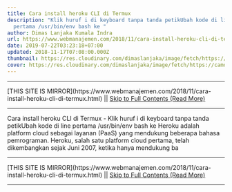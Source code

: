 ```yaml
---
title: Cara install heroku CLI di Termux
description: "Klik huruf i di keyboard tanpa tanda petikUbah kode di line
  pertama /usr/bin/env bash ke "
author: Dimas Lanjaka Kumala Indra
url: https://www.webmanajemen.com/2018/11/cara-install-heroku-cli-di-termux.html
date: 2019-07-22T03:23:18+07:00
updated: 2018-11-17T07:08:00.000Z
thumbnail: https://res.cloudinary.com/dimaslanjaka/image/fetch/https://camo.githubusercontent.com/30c7758f9ac63488d3c2814ed2dcd9dbb7e967f3/68747470733a2f2f63646e2e776f726c64766563746f726c6f676f2e636f6d2f6c6f676f732f6865726f6b752d312e737667
cover: https://res.cloudinary.com/dimaslanjaka/image/fetch/https://camo.githubusercontent.com/30c7758f9ac63488d3c2814ed2dcd9dbb7e967f3/68747470733a2f2f63646e2e776f726c64766563746f726c6f676f2e636f6d2f6c6f676f732f6865726f6b752d312e737667
---
```


<hr/> [THIS SITE IS MIRROR](https://www.webmanajemen.com/2018/11/cara-install-heroku-cli-di-termux.html) || <a href="https://www.webmanajemen.com/2018/11/cara-install-heroku-cli-di-termux.html" rel="follow" class="button" id="read-more">Skip to Full Contents (Read More)</a> <hr/> Cara install heroku CLI di Termux - Klik huruf i di keyboard tanpa tanda petikUbah kode di line pertama /usr/bin/env bash ke  Heroku adalah platform cloud sebagai layanan (PaaS) yang mendukung beberapa bahasa pemrograman. Heroku, salah satu platform cloud pertama, telah dikembangkan sejak Juni 2007, ketika hanya mendukung ba <hr/> [THIS SITE IS MIRROR](https://www.webmanajemen.com/2018/11/cara-install-heroku-cli-di-termux.html) || <a href="https://www.webmanajemen.com/2018/11/cara-install-heroku-cli-di-termux.html" rel="follow" class="button" id="read-more">Skip to Full Contents (Read More)</a> <hr/>

<script>
    if (location.host.includes('dimaslanjaka12')) {
      location.replace('https://www.webmanajemen.com/2018/11/cara-install-heroku-cli-di-termux.html');
    }
  </script>